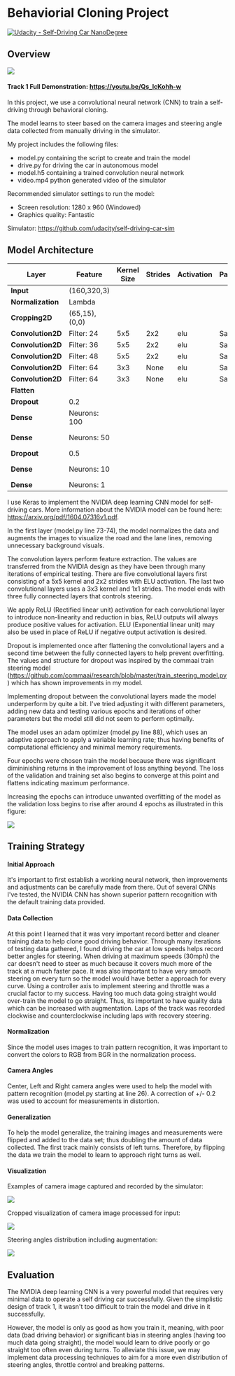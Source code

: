 # Behaviorial Cloning Project

[![Udacity - Self-Driving Car NanoDegree](https://s3.amazonaws.com/udacity-sdc/github/shield-carnd.svg)](http://www.udacity.com/drive)

Overview
---

<img src="./examples/video.gif">

#### Track 1 Full Demonstration: https://youtu.be/Qs_IcKohh-w

In this project, we use a convolutional neural network (CNN) to train a self-driving through behavioral cloning.  

The model learns to steer based on the camera images and steering angle data collected from manually driving in the simulator.  

My project includes the following files:

* model.py containing the script to create and train the model
* drive.py for driving the car in autonomous model
* model.h5 containing a trained convolution neural network
* video.mp4 python generated video of the simulator

Recommended simulator settings to run the model:
* Screen resolution: 1280 x 960 (Windowed)
* Graphics quality: Fantastic

Simulator: https://github.com/udacity/self-driving-car-sim

Model Architecture
---

 Layer            | Feature     |Kernel Size| Strides | Activation | Padding| Type |
------------------|-------------|-----------|---------|------------|--------|------|
**Input**         |(160,320,3)  |           |         |            |        |Input
**Normalization** |Lambda       |           |         |            |        |Preprocess
**Cropping2D**    |(65,15),(0,0)|           |         |            |        |Preprocess
**Convolution2D** |Filter: 24   |    5x5    |   2x2   |   elu      |   Same |Convolutional
**Convolution2D** |Filter: 36   |    5x5    |   2x2   |   elu      |   Same |Convolutional
**Convolution2D** |Filter: 48   |    5x5    |   2x2   |   elu      |   Same |Convolutional
**Convolution2D** |Filter: 64   |    3x3    |   None  |   elu      |   Same |Convolutional
**Convolution2D** |Filter: 64   |    3x3    |   None  |   elu      |   Same |Convolutional
**Flatten**       |             |           |         |            |        |
**Dropout**       |0.2          |           |         |            |        |
**Dense**         |Neurons: 100 |           |         |            |        |Fully Connected
**Dense**         |Neurons: 50  |           |         |            |        |Fully Connected
**Dropout**       |0.5          |
**Dense**         |Neurons: 10  |           |         |            |        |Fully Connected
**Dense**         |Neurons: 1   |           |         |            |        |Output


I use Keras to implement the NVIDIA deep learning CNN model for self-driving cars.  More information about the NVIDIA model can be found here: https://arxiv.org/pdf/1604.07316v1.pdf.

In the first layer (model.py line 73-74), the model  normalizes the data and augments the images to visualize the road and the lane lines, removing unnecessary background visuals.  

The convolution layers perform feature extraction. The values are transferred from the NVIDIA design as they have been through many iterations of empirical testing.  There are five convolutional layers first consisting of a 5x5 kernel and 2x2 strides with ELU activation.  The last two convolutional layers uses a 3x3 kernel and 1x1 strides.  The model ends with three fully connected layers that controls steering.  

We apply ReLU (Rectified linear unit) activation for each convolutional layer to introduce non-linearity and reduction in bias, ReLU outputs will always produce positive values for activation. ELU (Exponential linear unit) may also be used in place of ReLU if negative output activation is desired.   

Dropout is implemented once after flattening the convolutional layers and a second time between the fully connected layers to help prevent overfitting.  The values and structure for dropout was inspired by the commaai train steering model (https://github.com/commaai/research/blob/master/train_steering_model.py) which has shown improvements in my model.  

Implementing dropout between the convolutional layers made the model underperform by quite a bit.  I've tried adjusting it with different parameters, adding new data and testing various epochs and iterations of other parameters but the model still did not seem to perform optimally.  

The model uses an adam optimizer (model.py line 88), which uses an adaptive approach to apply a variable learning rate; thus having benefits of computational efficiency and minimal memory requirements.

Four epochs were chosen train the model because there was significant dimininishing returns in the improvement of loss anything beyond.  The loss of the validation and training set also begins to converge at this point and flattens indicating maximum performance.  

Increasing the epochs can introduce unwanted overfitting of the model as the validation loss begins to rise after around 4 epochs as illustrated in this figure:

<img src="./examples/loss-5-epochs.png">


Training Strategy
---

#### Initial Approach

It's important to first establish a working neural network, then improvements and adjustments can be carefully made from there.  Out of several CNNs I've tested, the NVIDIA CNN has shown superior pattern recognition with the default training data provided.  

#### Data Collection

At this point I learned that it was very important record better and cleaner training data to help clone good driving behavior.  Through many iterations of testing data gathered, I found driving the car at low speeds helps record better angles for steering.  When driving at maximum speeds (30mph) the car doesn't need to steer as much because it covers much more of the track at a much faster pace.  It was also important to have very smooth steering on every turn so the model would have better a approach for every curve.  Using a controller axis to implement steering and throttle was a crucial factor to my success.  Having too much data going straight would over-train the model to go straight.  Thus, its important to have quality data which can be increased with augmentation.  Laps of the track was recorded clockwise and counterclockwise including laps with recovery steering.

#### Normalization

Since the model uses images to train pattern recognition, it was important to convert the colors to RGB from BGR in the normalization process.  

#### Camera Angles

Center, Left and Right camera angles were used to help the model with pattern recognition (model.py starting at line 26).  A correction of +/- 0.2 was used to account for measurements in distortion.  

#### Generalization

To help the model generalize, the training images and measurements were flipped and added to the data set; thus doubling the amount of data collected.  The first track mainly consists of left turns. Therefore, by flipping the data we train the model to learn to approach right turns as well.  

#### Visualization

Examples of camera image captured and recorded by the simulator:

<img src="./examples/camera.png">

Cropped visualization of camera image processed for input:

<img src="./examples/cropped.png">

Steering angles distribution including augmentation:

<img src="./examples/hist.png">

Evaluation
---

The NVIDIA deep learning CNN is a very powerful model that requires very minimal data to operate a self driving car successfully.  Given the simplistic design of track 1, it wasn't too difficult to train the model and drive in it successfully.  

However, the model is only as good as how you train it, meaning, with poor data (bad driving behavior) or significant bias in steering angles (having too much data going straight), the model would learn to drive poorly or go straight too often even during turns.  To alleviate this issue, we may implement data processing techniques to aim for a more even distribution of steering angles, throttle control and breaking patterns.  
